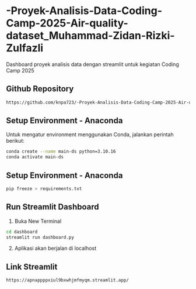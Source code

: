 # -Proyek-Analisis-Data-Coding-Camp-2025-Air-quality-dataset_Muhammad-Zidan-Rizki-Zulfazli
Dashboard proyek analisis data dengan streamlit untuk kegiatan Coding Camp 2025

## Github Repository

```bash
https://github.com/knpa723/-Proyek-Analisis-Data-Coding-Camp-2025-Air-quality-dataset_Muhammad-Zidan-Rizki-Zulfazli.git
```

## Setup Environment - Anaconda

Untuk mengatur environment menggunakan Conda, jalankan perintah berikut:

```bash
conda create --name main-ds python=3.10.16
conda activate main-ds
```

## Setup Environment - Anaconda
```bash
pip freeze > requirements.txt
```

## Run Streamlit Dashboard
1. Buka New Terminal
```bash
cd dashboard
streamlit run dashboard.py
```
2. Aplikasi akan berjalan di localhost

## Link Streamlit
```bash
https://apnappppxiul9bxwhjmfmyqm.streamlit.app/
```
